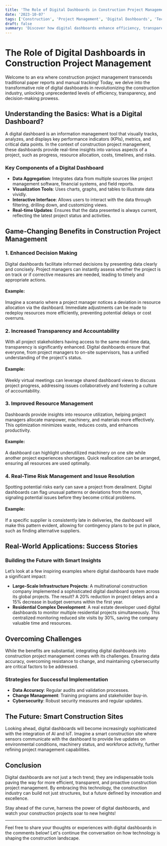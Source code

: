 ```yaml
---
title: 'The Role of Digital Dashboards in Construction Project Management'
date: '2023-10-07'
tags: ['Construction', 'Project Management', 'Digital Dashboards', 'Technology']
draft: false
summary: 'Discover how digital dashboards enhance efficiency, transparency, and decision-making in construction project management.'
---
```


# The Role of Digital Dashboards in Construction Project Management

Welcome to an era where construction project management transcends traditional paper reports and manual tracking! Today, we delve into the transformative role of digital dashboards in revolutionizing the construction industry, unlocking unprecedented levels of efficiency, transparency, and decision-making prowess.

## Understanding the Basics: What is a Digital Dashboard?

A digital dashboard is an information management tool that visually tracks, analyzes, and displays key performance indicators (KPIs), metrics, and critical data points. In the context of construction project management, these dashboards provide real-time insights into various aspects of a project, such as progress, resource allocation, costs, timelines, and risks.

### Key Components of a Digital Dashboard

- **Data Aggregation**: Integrates data from multiple sources like project management software, financial systems, and field reports.
- **Visualization Tools**: Uses charts, graphs, and tables to illustrate data vividly.
- **Interactive Interface**: Allows users to interact with the data through filtering, drilling down, and customizing views.
- **Real-time Updates**: Ensures that the data presented is always current, reflecting the latest project status and activities.

## Game-Changing Benefits in Construction Project Management

### 1. Enhanced Decision Making

Digital dashboards facilitate informed decisions by presenting data clearly and concisely. Project managers can instantly assess whether the project is on track or if corrective measures are needed, leading to timely and appropriate actions. 

#### Example: 
Imagine a scenario where a project manager notices a deviation in resource allocation via the dashboard. Immediate adjustments can be made to redeploy resources more efficiently, preventing potential delays or cost overruns. 

### 2. Increased Transparency and Accountability

With all project stakeholders having access to the same real-time data, transparency is significantly enhanced. Digital dashboards ensure that everyone, from project managers to on-site supervisors, has a unified understanding of the project's status.

#### Example:
Weekly virtual meetings can leverage shared dashboard views to discuss project progress, addressing issues collaboratively and fostering a culture of accountability.

### 3. Improved Resource Management

Dashboards provide insights into resource utilization, helping project managers allocate manpower, machinery, and materials more effectively. This optimization minimizes waste, reduces costs, and enhances productivity.

#### Example:
A dashboard can highlight underutilized machinery on one site while another project experiences shortages. Quick reallocation can be arranged, ensuring all resources are used optimally.

### 4. Real-Time Risk Management and Issue Resolution

Spotting potential risks early can save a project from derailment. Digital dashboards can flag unusual patterns or deviations from the norm, signaling potential issues before they become critical problems.

#### Example:
If a specific supplier is consistently late in deliveries, the dashboard will make this pattern evident, allowing for contingency plans to be put in place, such as finding alternative suppliers.

## Real-World Applications: Success Stories

### Building the Future with Smart Insights

Let’s look at a few inspiring examples where digital dashboards have made a significant impact:

- **Large-Scale Infrastructure Projects**: A multinational construction company implemented a sophisticated digital dashboard system across its global projects. The result? A 20% reduction in project delays and a 15% decrease in budget overruns within the first year.
- **Residential Complex Development**: A real estate developer used digital dashboards to monitor multiple residential projects simultaneously. This centralized monitoring reduced site visits by 30%, saving the company valuable time and resources.

## Overcoming Challenges

While the benefits are substantial, integrating digital dashboards into construction project management comes with its challenges. Ensuring data accuracy, overcoming resistance to change, and maintaining cybersecurity are critical factors to be addressed.

### Strategies for Successful Implementation

- **Data Accuracy**: Regular audits and validation processes.
- **Change Management**: Training programs and stakeholder buy-in.
- **Cybersecurity**: Robust security measures and regular updates.

## The Future: Smart Construction Sites

Looking ahead, digital dashboards will become increasingly sophisticated with the integration of AI and IoT. Imagine a smart construction site where sensors communicate with the dashboard to provide live updates on environmental conditions, machinery status, and workforce activity, further refining project management capabilities.

## Conclusion

Digital dashboards are not just a tech trend; they are indispensable tools paving the way for more efficient, transparent, and proactive construction project management. By embracing this technology, the construction industry can build not just structures, but a future defined by innovation and excellence.

Stay ahead of the curve, harness the power of digital dashboards, and watch your construction projects soar to new heights!

---

Feel free to share your thoughts or experiences with digital dashboards in the comments below! Let's continue the conversation on how technology is shaping the construction landscape.